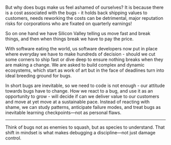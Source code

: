 But why does bugs make us feel ashamed of ourselves?
It is because there is a cost associated with the bugs - it holds back shipping values to customers, needs reworking the costs can be detrimental, major reputation risks for  corporations who are fixated on quarterly earnings!

So on one hand we have Silicon Valley telling us move fast and break things, and then when things break we have to pay the price.

With software eating the world, us software developers now put in place where everyday we have to make hundreds of decision - should we cut some corners to ship fast or dive deep to ensure nothing breaks when they are making a change. We are asked to build complex and dynamic ecosystems, which start as work of art but in the face of deadlines 
turn into ideal breeding ground for bugs.

In short bugs are inevitable, so we need to code is not enough - our attitude towards bugs have to change.
How we react to a bug, and use it as an opportunity to grow - will decide if can we deliver value to our customers and move at yet move at a sustainable pace.
Instead of reacting with shame, we can study patterns, anticipate failure modes, and treat bugs as inevitable learning checkpoints—not as personal flaws.

---
 

Think of bugs not as enemies to squash, but as species to understand. That shift in mindset is what makes debugging a discipline—not just damage control.
